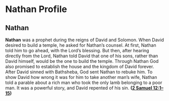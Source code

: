 # Nathan Profile

## Nathan

**Nathan** was a prophet during the reigns of David and Solomon. When David desired to build a temple, he asked for Nathan’s counsel. At first, Nathan told him to go ahead, with the Lord’s blessing. But then, after hearing directly from the Lord, Nathan told David that one of his sons, rather than David himself, would be the one to build the temple. Through Nathan God also promised to establish the house and the kingdom of David forever. After David sinned with Bathsheba, God sent Nathan to rebuke him. To show David how wrong it was for him to take another man’s wife, Nathan told a parable about a rich man who took the only lamb belonging to a poor man. It was a powerful story, and David repented of his sin. **([2 Samuel 12:1–15](https://www.esv.org/2+Samuel+12%3A1%E2%80%9315/))**

